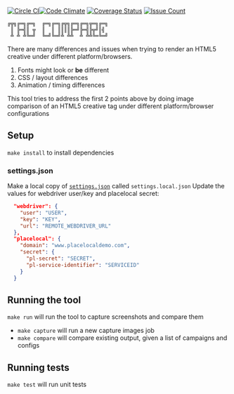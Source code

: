 [![Circle CI](https://circleci.com/gh/paperg/tagcompare/tree/master.svg?style=shield&circle-token=2ab0b5bce0728be579eb7aba17e52668e7ebf031)](https://circleci.com/gh/paperg/tagcompare/tree/master)[![Code Climate](https://codeclimate.com/github/d3ming/tagcompare/badges/gpa.svg)](https://codeclimate.com/github/d3ming/tagcompare)
[![Coverage Status](https://coveralls.io/repos/paperg/tagcompare/badge.svg?branch=master&service=github)](https://coveralls.io/github/paperg/tagcompare?branch=master)
[![Issue Count](https://codeclimate.com/github/d3ming/tagcompare/badges/issue_count.svg)](https://codeclimate.com/github/d3ming/tagcompare)

```
╔╦╗╔═╗╔═╗  ╔═╗╔═╗╔╦╗╔═╗╔═╗╦═╗╔═╗
 ║ ╠═╣║ ╦  ║  ║ ║║║║╠═╝╠═╣╠╦╝║╣ 
 ╩ ╩ ╩╚═╝  ╚═╝╚═╝╩ ╩╩  ╩ ╩╩╚═╚═╝
```
There are many differences and issues when trying to render an HTML5 creative under different platform/browsers.
  1. Fonts might look or **be** different
  2. CSS / layout differences
  3. Animation / timing differences

This tool tries to address the first 2 points above by doing image comparison of an HTML5 creative tag under different 
platform/browser configurations

## Setup
`make install` to install dependencies

### settings.json
Make a local copy of [`settings.json`](tagcompare/settings.json) called `settings.local.json`
Update the values for webdriver user/key and placelocal secret:
```json
  "webdriver": {
    "user": "USER",
    "key": "KEY",
    "url": "REMOTE_WEBDRIVER_URL"
  },
  "placelocal": {
    "domain": "www.placelocaldemo.com",
    "secret": {
      "pl-secret": "SECRET",
      "pl-service-identifier": "SERVICEID"
    }
  }
```

## Running the tool
`make run` will run the tool to capture screenshots and compare them
  - `make capture` will run a new capture images job
  - `make compare` will compare existing output, given a list of campaigns and configs

## Running tests
`make test` will run unit tests
